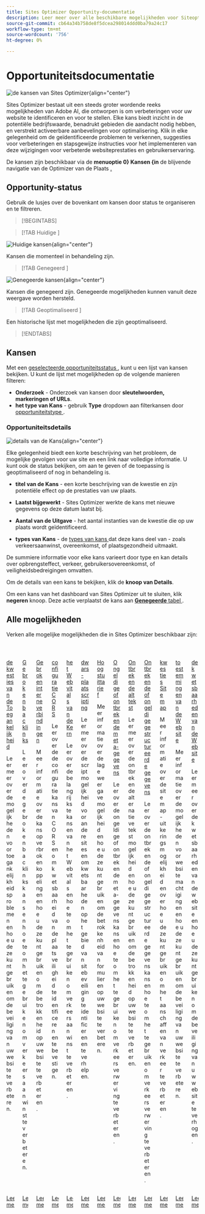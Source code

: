 ```yaml
---
title: Sites Optimizer Opportunity-documentatie
description: Leer meer over alle beschikbare mogelijkheden voor Siteoptimalisatie en hoe u deze kunt gebruiken om de prestaties van uw site te verbeteren.
source-git-commit: cb64a34b758de8f5dcea298014ddd0ba79a24c17
workflow-type: tm+mt
source-wordcount: '756'
ht-degree: 0%

---
```



# Opportuniteitsdocumentatie

![ de kansen van Sites Optimizer ](./assets/overview/hero.png){align="center"}


Sites Optimizer bestaat uit een steeds groter wordende reeks mogelijkheden van Adobe AI, die ontworpen is om verbeteringen voor uw website te identificeren en voor te stellen. Elke kans biedt inzicht in de potentiële bedrijfswaarde, benadrukt gebieden die aandacht nodig hebben, en verstrekt activeerbare aanbevelingen voor optimalisering. Klik in elke gelegenheid om de geïdentificeerde problemen te verkennen, suggesties voor verbeteringen en stapsgewijze instructies voor het implementeren van deze wijzigingen voor verbeterde websiteprestaties en gebruikerservaring.

De kansen zijn beschikbaar via de **menuoptie 0&rbrace; Kansen &lbrace;in** de blijvende navigatie van de Optimizer van de Plaats [.](/help/documentation/basics.md#navigation)

## Opportunity-status

Gebruik de lusjes over de bovenkant om kansen door status te organiseren en te filtreren.

>[!BEGINTABS]

>[!TAB  Huidige ]

![ Huidige kansen ](./assets/overview/current.png){align="center"}

Kansen die momenteel in behandeling zijn.

>[!TAB  Genegeerd ]

![ Genegeerde kansen ](./assets/overview/ignored.png){align="center"}

Kansen die genegeerd zijn. Genegeerde mogelijkheden kunnen vanuit deze weergave worden hersteld.

>[!TAB  Geoptimaliseerd ]

Een historische lijst met mogelijkheden die zijn geoptimaliseerd.

>[!ENDTABS]

## Kansen

Met een [ geselecteerde opportuniteitsstatus ](#opportunity-status), kunt u een lijst van kansen bekijken. U kunt de lijst met mogelijkheden op de volgende manieren filteren:

* **Onderzoek** - Onderzoek van kansen door **sleutelwoorden, markeringen of URLs**.
* **het type van Kans** - gebruik **Type** dropdown aan filterkansen door [ opportuniteitstype ](/help/opportunity-types/overview.md).

### Opportuniteitsdetails

![ details van de Kans ](/help/documentation/opportunities/assets/overview/opportunity-details.png){align="center"}

Elke gelegenheid biedt een korte beschrijving van het probleem, de mogelijke gevolgen voor uw site en een link naar volledige informatie. U kunt ook de status bekijken, om aan te geven of de toepassing is geoptimaliseerd of nog in behandeling is.

* **titel van de Kans** - een korte beschrijving van de kwestie en zijn potentiële effect op de prestaties van uw plaats.
* **Laatst bijgewerkt** - Sites Optimizer werkte de kans met nieuwe gegevens op deze datum laatst bij.

* **Aantal van de Uitgave** - het aantal instanties van de kwestie die op uw plaats wordt geïdentificeerd.
* **types van Kans** - de [ types van kans ](/help/opportunity-types/overview.md) dat deze kans deel van - zoals verkeersaanwinst, overeenkomst, of plaatsgezondheid uitmaakt.

De summiere informatie voor elke kans varieert door type en kan details over opbrengsteffect, verkeer, gebruikersovereenkomst, of veiligheidsbedreigingen omvatten.

Om de details van een kans te bekijken, klik de **knoop van Details**.

Om een kans van het dashboard van Sites Optimizer uit te sluiten, klik **negeren** knoop.  Deze actie verplaatst de kans aan [**Genegeerde** tabel ](#opportunity-status).

## Alle mogelijkheden

Verken alle mogelijke mogelijkheden die in Sites Optimizer beschikbaar zijn:

<!-- CARDS

* ./accessibility-issues.md
  {title=Accessibility issues}
  {image=../../assets/common/card-arrows.png} 
* ./broken-backlinks.md
  {title=Broken backlinks}
  {image=../../assets/common/card-arrows.png}
* ./broken-internal-links.md
  {title=Broken internal links}
  {image=../../assets/common/card-link.png}
* ./cors-configuration.md
  {title=CORS configuration}
  {image=../../assets/common/card-code.png}
* ./core-web-vitals.md
  {title=Core web vitals}
  {image=../../assets/common/card-performance.png}
* ./cross-site-scripting.md
  {title=Cross-site scripting}
  {image=../../assets/common/card-code.png}
* ./high-bounce-rate.md
  {title=High bounce rate}
  {image=../../assets/common/card-arrows.png}    
* ./invalid-or-missing-metadata.md
  {title=Invalid or missing metadata}
  {image=../../assets/common/card-code.png}
* ./missing-alt-text.md
  {title=Missing alt text}
  {image=../../assets/common/card-arrows.png}
* ./missing-invalid-structured-data.md
  {title=Missing or invalid structured data}
  {image=../../assets/common/card-bag.png}
* ./sitemap-issues.md
  {title=Sitemap issues}
  {image=../../assets/common/card-relationship.png}
* ./website-permissions.md
  {title=Website permissions}
  {image=../../assets/common/card-people.png}
* ./website-vulnerabilities.md
  {title=Website vulnerabilities}
  {image=../../assets/common/card-puzzle.png}
  
--->
<!-- START CARDS HTML - DO NOT MODIFY BY HAND -->
<div class="columns">
    <div class="column is-half-tablet is-half-desktop is-one-third-widescreen" aria-label="Accessibility issues">
        <div class="card" style="height: 100%; display: flex; flex-direction: column; height: 100%;">
            <div class="card-image">
                <figure class="image x-is-16by9">
                    <a href="./accessibility-issues.md" title="Toegankelijkheidsproblemen" target="_blank" rel="referrer">
                        <img class="is-bordered-r-small" src="../../assets/common/card-arrows.png" alt="Toegankelijkheidsproblemen"
                             style="width: 100%; aspect-ratio: 16 / 9; object-fit: cover; overflow: hidden; display: block; margin: auto;">
                    </a>
                </figure>
            </div>
            <div class="card-content is-padded-small" style="display: flex; flex-direction: column; flex-grow: 1; justify-content: space-between;">
                <div class="top-card-content">
                    <p class="headline is-size-6 has-text-weight-bold">
                        <a href="./accessibility-issues.md" target="_blank" rel="referrer" title="Toegankelijkheidsproblemen"> de kwesties van de Toegankelijkheid </a>
                    </p>
                    <p class="is-size-6">Leer meer over de mogelijkheden voor toegankelijkheidsproblemen en hoe u deze kunt gebruiken om de beveiliging van uw website te verbeteren.</p>
                </div>
                <a href="./accessibility-issues.md" target="_blank" rel="referrer" class="spectrum-Button spectrum-Button--outline spectrum-Button--primary spectrum-Button--sizeM" style="align-self: flex-start; margin-top: 1rem;">
                    <span class="spectrum-Button-label has-no-wrap has-text-weight-bold"> Leer meer </span>
                </a>
            </div>
        </div>
    </div>
    <div class="column is-half-tablet is-half-desktop is-one-third-widescreen" aria-label="Broken backlinks">
        <div class="card" style="height: 100%; display: flex; flex-direction: column; height: 100%;">
            <div class="card-image">
                <figure class="image x-is-16by9">
                    <a href="./broken-backlinks.md" title="Gebroken backlinks" target="_blank" rel="referrer">
                        <img class="is-bordered-r-small" src="../../assets/common/card-arrows.png" alt="Gebroken backlinks"
                             style="width: 100%; aspect-ratio: 16 / 9; object-fit: cover; overflow: hidden; display: block; margin: auto;">
                    </a>
                </figure>
            </div>
            <div class="card-content is-padded-small" style="display: flex; flex-direction: column; flex-grow: 1; justify-content: space-between;">
                <div class="top-card-content">
                    <p class="headline is-size-6 has-text-weight-bold">
                        <a href="./broken-backlinks.md" target="_blank" rel="referrer" title="Gebroken backlinks"> Gebroken backlinks </a>
                    </p>
                    <p class="is-size-6">Leer over de gebroken backlinks kans en hoe te om het te gebruiken om verkeersaanwinst te verbeteren.</p>
                </div>
                <a href="./broken-backlinks.md" target="_blank" rel="referrer" class="spectrum-Button spectrum-Button--outline spectrum-Button--primary spectrum-Button--sizeM" style="align-self: flex-start; margin-top: 1rem;">
                    <span class="spectrum-Button-label has-no-wrap has-text-weight-bold"> Leer meer </span>
                </a>
            </div>
        </div>
    </div>
    <div class="column is-half-tablet is-half-desktop is-one-third-widescreen" aria-label="Broken internal links">
        <div class="card" style="height: 100%; display: flex; flex-direction: column; height: 100%;">
            <div class="card-image">
                <figure class="image x-is-16by9">
                    <a href="./broken-internal-links.md" title="Verbroken interne koppelingen" target="_blank" rel="referrer">
                        <img class="is-bordered-r-small" src="../../assets/common/card-link.png" alt="Verbroken interne koppelingen"
                             style="width: 100%; aspect-ratio: 16 / 9; object-fit: cover; overflow: hidden; display: block; margin: auto;">
                    </a>
                </figure>
            </div>
            <div class="card-content is-padded-small" style="display: flex; flex-direction: column; flex-grow: 1; justify-content: space-between;">
                <div class="top-card-content">
                    <p class="headline is-size-6 has-text-weight-bold">
                        <a href="./broken-internal-links.md" target="_blank" rel="referrer" title="Verbroken interne koppelingen"> Gebroken interne verbindingen </a>
                    </p>
                    <p class="is-size-6">Meer informatie over de kans op verbroken koppelingen en hoe u deze kunt gebruiken om de betrokkenheid op uw website te verbeteren.</p>
                </div>
                <a href="./broken-internal-links.md" target="_blank" rel="referrer" class="spectrum-Button spectrum-Button--outline spectrum-Button--primary spectrum-Button--sizeM" style="align-self: flex-start; margin-top: 1rem;">
                    <span class="spectrum-Button-label has-no-wrap has-text-weight-bold"> Leer meer </span>
                </a>
            </div>
        </div>
    </div>
    <div class="column is-half-tablet is-half-desktop is-one-third-widescreen" aria-label="CORS configuration">
        <div class="card" style="height: 100%; display: flex; flex-direction: column; height: 100%;">
            <div class="card-image">
                <figure class="image x-is-16by9">
                    <a href="./cors-configuration.md" title="CORS-configuratie" target="_blank" rel="referrer">
                        <img class="is-bordered-r-small" src="../../assets/common/card-code.png" alt="CORS-configuratie"
                             style="width: 100%; aspect-ratio: 16 / 9; object-fit: cover; overflow: hidden; display: block; margin: auto;">
                    </a>
                </figure>
            </div>
            <div class="card-content is-padded-small" style="display: flex; flex-direction: column; flex-grow: 1; justify-content: space-between;">
                <div class="top-card-content">
                    <p class="headline is-size-6 has-text-weight-bold">
                        <a href="./cors-configuration.md" target="_blank" rel="referrer" title="CORS-configuratie"> configuratie CORS </a>
                    </p>
                    <p class="is-size-6">Leer over de de configuratiekans van CORS en om kwetsbaarheid van de plaatsveiligheid te identificeren en te bevestigen.</p>
                </div>
                <a href="./cors-configuration.md" target="_blank" rel="referrer" class="spectrum-Button spectrum-Button--outline spectrum-Button--primary spectrum-Button--sizeM" style="align-self: flex-start; margin-top: 1rem;">
                    <span class="spectrum-Button-label has-no-wrap has-text-weight-bold"> Leer meer </span>
                </a>
            </div>
        </div>
    </div>
    <div class="column is-half-tablet is-half-desktop is-one-third-widescreen" aria-label="Core web vitals">
        <div class="card" style="height: 100%; display: flex; flex-direction: column; height: 100%;">
            <div class="card-image">
                <figure class="image x-is-16by9">
                    <a href="./core-web-vitals.md" title="Kernwebvitaliteit" target="_blank" rel="referrer">
                        <img class="is-bordered-r-small" src="../../assets/common/card-performance.png" alt="Kernwebvitaliteit"
                             style="width: 100%; aspect-ratio: 16 / 9; object-fit: cover; overflow: hidden; display: block; margin: auto;">
                    </a>
                </figure>
            </div>
            <div class="card-content is-padded-small" style="display: flex; flex-direction: column; flex-grow: 1; justify-content: space-between;">
                <div class="top-card-content">
                    <p class="headline is-size-6 has-text-weight-bold">
                        <a href="./core-web-vitals.md" target="_blank" rel="referrer" title="Kernwebvitaliteit"> het Web vitals van de Kern </a>
                    </p>
                    <p class="is-size-6">Leer over de belangrijkste kansen van het Web vitals en hoe te om het te gebruiken om verkeersaanwinst te verbeteren.</p>
                </div>
                <a href="./core-web-vitals.md" target="_blank" rel="referrer" class="spectrum-Button spectrum-Button--outline spectrum-Button--primary spectrum-Button--sizeM" style="align-self: flex-start; margin-top: 1rem;">
                    <span class="spectrum-Button-label has-no-wrap has-text-weight-bold"> Leer meer </span>
                </a>
            </div>
        </div>
    </div>
    <div class="column is-half-tablet is-half-desktop is-one-third-widescreen" aria-label="Cross-site scripting">
        <div class="card" style="height: 100%; display: flex; flex-direction: column; height: 100%;">
            <div class="card-image">
                <figure class="image x-is-16by9">
                    <a href="./cross-site-scripting.md" title="Xxx-site" target="_blank" rel="referrer">
                        <img class="is-bordered-r-small" src="../../assets/common/card-code.png" alt="Xxx-site"
                             style="width: 100%; aspect-ratio: 16 / 9; object-fit: cover; overflow: hidden; display: block; margin: auto;">
                    </a>
                </figure>
            </div>
            <div class="card-content is-padded-small" style="display: flex; flex-direction: column; flex-grow: 1; justify-content: space-between;">
                <div class="top-card-content">
                    <p class="headline is-size-6 has-text-weight-bold">
                        <a href="./cross-site-scripting.md" target="_blank" rel="referrer" title="Xxx-site"> dwars-plaats scripting </a>
                    </p>
                    <p class="is-size-6">Leer meer over de scriptmogelijkheid voor andere sites en om kwetsbaarheden op het gebied van sitebeveiliging te identificeren en te verhelpen.</p>
                </div>
                <a href="./cross-site-scripting.md" target="_blank" rel="referrer" class="spectrum-Button spectrum-Button--outline spectrum-Button--primary spectrum-Button--sizeM" style="align-self: flex-start; margin-top: 1rem;">
                    <span class="spectrum-Button-label has-no-wrap has-text-weight-bold"> Leer meer </span>
                </a>
            </div>
        </div>
    </div>
    <div class="column is-half-tablet is-half-desktop is-one-third-widescreen" aria-label="High bounce rate">
        <div class="card" style="height: 100%; display: flex; flex-direction: column; height: 100%;">
            <div class="card-image">
                <figure class="image x-is-16by9">
                    <a href="./high-bounce-rate.md" title="Hoge stuitsnelheid" target="_blank" rel="referrer">
                        <img class="is-bordered-r-small" src="../../assets/common/card-arrows.png" alt="Hoge stuitsnelheid"
                             style="width: 100%; aspect-ratio: 16 / 9; object-fit: cover; overflow: hidden; display: block; margin: auto;">
                    </a>
                </figure>
            </div>
            <div class="card-content is-padded-small" style="display: flex; flex-direction: column; flex-grow: 1; justify-content: space-between;">
                <div class="top-card-content">
                    <p class="headline is-size-6 has-text-weight-bold">
                        <a href="./high-bounce-rate.md" target="_blank" rel="referrer" title="Hoge stuitsnelheid"> Hoog stuittarief </a>
                    </p>
                    <p class="is-size-6">Meer informatie over de lage weergavemogelijkheid en hoe u deze kunt gebruiken om de betrokkenheid van formulieren op uw website te verbeteren.</p>
                </div>
                <a href="./high-bounce-rate.md" target="_blank" rel="referrer" class="spectrum-Button spectrum-Button--outline spectrum-Button--primary spectrum-Button--sizeM" style="align-self: flex-start; margin-top: 1rem;">
                    <span class="spectrum-Button-label has-no-wrap has-text-weight-bold"> Leer meer </span>
                </a>
            </div>
        </div>
    </div>
    <div class="column is-half-tablet is-half-desktop is-one-third-widescreen" aria-label="Invalid or missing metadata">
        <div class="card" style="height: 100%; display: flex; flex-direction: column; height: 100%;">
            <div class="card-image">
                <figure class="image x-is-16by9">
                    <a href="./invalid-or-missing-metadata.md" title="Ongeldige of ontbrekende metagegevens" target="_blank" rel="referrer">
                        <img class="is-bordered-r-small" src="../../assets/common/card-code.png" alt="Ongeldige of ontbrekende metagegevens"
                             style="width: 100%; aspect-ratio: 16 / 9; object-fit: cover; overflow: hidden; display: block; margin: auto;">
                    </a>
                </figure>
            </div>
            <div class="card-content is-padded-small" style="display: flex; flex-direction: column; flex-grow: 1; justify-content: space-between;">
                <div class="top-card-content">
                    <p class="headline is-size-6 has-text-weight-bold">
                        <a href="./invalid-or-missing-metadata.md" target="_blank" rel="referrer" title="Ongeldige of ontbrekende metagegevens"> Ongeldige of ontbrekende meta-gegevens </a>
                    </p>
                    <p class="is-size-6">Leer over de ongeldige of ontbrekende meta-gegevenskans en hoe te om het te gebruiken om verkeersverwerving te verbeteren.</p>
                </div>
                <a href="./invalid-or-missing-metadata.md" target="_blank" rel="referrer" class="spectrum-Button spectrum-Button--outline spectrum-Button--primary spectrum-Button--sizeM" style="align-self: flex-start; margin-top: 1rem;">
                    <span class="spectrum-Button-label has-no-wrap has-text-weight-bold"> Leer meer </span>
                </a>
            </div>
        </div>
    </div>
    <div class="column is-half-tablet is-half-desktop is-one-third-widescreen" aria-label="Missing alt text">
        <div class="card" style="height: 100%; display: flex; flex-direction: column; height: 100%;">
            <div class="card-image">
                <figure class="image x-is-16by9">
                    <a href="./missing-alt-text.md" title="Ontbrekende alt-tekst" target="_blank" rel="referrer">
                        <img class="is-bordered-r-small" src="../../assets/common/card-arrows.png" alt="Ontbrekende alt-tekst"
                             style="width: 100%; aspect-ratio: 16 / 9; object-fit: cover; overflow: hidden; display: block; margin: auto;">
                    </a>
                </figure>
            </div>
            <div class="card-content is-padded-small" style="display: flex; flex-direction: column; flex-grow: 1; justify-content: space-between;">
                <div class="top-card-content">
                    <p class="headline is-size-6 has-text-weight-bold">
                        <a href="./missing-alt-text.md" target="_blank" rel="referrer" title="Ontbrekende alt-tekst"> Ontbrekende alt tekst </a>
                    </p>
                    <p class="is-size-6">Leer meer over de ontbrekende alternatieve tekstmogelijkheid en hoe u deze kunt gebruiken om de betrokkenheid op uw website te verbeteren.</p>
                </div>
                <a href="./missing-alt-text.md" target="_blank" rel="referrer" class="spectrum-Button spectrum-Button--outline spectrum-Button--primary spectrum-Button--sizeM" style="align-self: flex-start; margin-top: 1rem;">
                    <span class="spectrum-Button-label has-no-wrap has-text-weight-bold"> Leer meer </span>
                </a>
            </div>
        </div>
    </div>
    <div class="column is-half-tablet is-half-desktop is-one-third-widescreen" aria-label="Missing or invalid structured data">
        <div class="card" style="height: 100%; display: flex; flex-direction: column; height: 100%;">
            <div class="card-image">
                <figure class="image x-is-16by9">
                    <a href="./missing-invalid-structured-data.md" title="Ontbrekende of ongeldige gestructureerde gegevens" target="_blank" rel="referrer">
                        <img class="is-bordered-r-small" src="../../assets/common/card-bag.png" alt="Ontbrekende of ongeldige gestructureerde gegevens"
                             style="width: 100%; aspect-ratio: 16 / 9; object-fit: cover; overflow: hidden; display: block; margin: auto;">
                    </a>
                </figure>
            </div>
            <div class="card-content is-padded-small" style="display: flex; flex-direction: column; flex-grow: 1; justify-content: space-between;">
                <div class="top-card-content">
                    <p class="headline is-size-6 has-text-weight-bold">
                        <a href="./missing-invalid-structured-data.md" target="_blank" rel="referrer" title="Ontbrekende of ongeldige gestructureerde gegevens"> Ontbrekende of ongeldige gestructureerde gegevens </a>
                    </p>
                    <p class="is-size-6">Leer over de ontbrekende of ongeldige gestructureerde gegevenskans en hoe te om het te gebruiken om verkeersverwerving te verbeteren.</p>
                </div>
                <a href="./missing-invalid-structured-data.md" target="_blank" rel="referrer" class="spectrum-Button spectrum-Button--outline spectrum-Button--primary spectrum-Button--sizeM" style="align-self: flex-start; margin-top: 1rem;">
                    <span class="spectrum-Button-label has-no-wrap has-text-weight-bold"> Leer meer </span>
                </a>
            </div>
        </div>
    </div>
    <div class="column is-half-tablet is-half-desktop is-one-third-widescreen" aria-label="Sitemap issues">
        <div class="card" style="height: 100%; display: flex; flex-direction: column; height: 100%;">
            <div class="card-image">
                <figure class="image x-is-16by9">
                    <a href="./sitemap-issues.md" title="Sitemapproblemen" target="_blank" rel="referrer">
                        <img class="is-bordered-r-small" src="../../assets/common/card-relationship.png" alt="Sitemapproblemen"
                             style="width: 100%; aspect-ratio: 16 / 9; object-fit: cover; overflow: hidden; display: block; margin: auto;">
                    </a>
                </figure>
            </div>
            <div class="card-content is-padded-small" style="display: flex; flex-direction: column; flex-grow: 1; justify-content: space-between;">
                <div class="top-card-content">
                    <p class="headline is-size-6 has-text-weight-bold">
                        <a href="./sitemap-issues.md" target="_blank" rel="referrer" title="Sitemapproblemen"> kwesties Sitemap </a>
                    </p>
                    <p class="is-size-6">Meer informatie over de sitemap-uitkeringsmogelijkheid en over hoe u deze kunt gebruiken om het aanschaffen van verkeer te verbeteren.</p>
                </div>
                <a href="./sitemap-issues.md" target="_blank" rel="referrer" class="spectrum-Button spectrum-Button--outline spectrum-Button--primary spectrum-Button--sizeM" style="align-self: flex-start; margin-top: 1rem;">
                    <span class="spectrum-Button-label has-no-wrap has-text-weight-bold"> Leer meer </span>
                </a>
            </div>
        </div>
    </div>
    <div class="column is-half-tablet is-half-desktop is-one-third-widescreen" aria-label="Website permissions">
        <div class="card" style="height: 100%; display: flex; flex-direction: column; height: 100%;">
            <div class="card-image">
                <figure class="image x-is-16by9">
                    <a href="./website-permissions.md" title="Websitemachtigingen" target="_blank" rel="referrer">
                        <img class="is-bordered-r-small" src="../../assets/common/card-people.png" alt="Websitemachtigingen"
                             style="width: 100%; aspect-ratio: 16 / 9; object-fit: cover; overflow: hidden; display: block; margin: auto;">
                    </a>
                </figure>
            </div>
            <div class="card-content is-padded-small" style="display: flex; flex-direction: column; flex-grow: 1; justify-content: space-between;">
                <div class="top-card-content">
                    <p class="headline is-size-6 has-text-weight-bold">
                        <a href="./website-permissions.md" target="_blank" rel="referrer" title="Websitemachtigingen"> toestemmingen van de Website </a>
                    </p>
                    <p class="is-size-6">Meer informatie over de mogelijkheden voor websitemachtigingen en hoe u deze kunt gebruiken om de beveiliging van uw website te verbeteren.</p>
                </div>
                <a href="./website-permissions.md" target="_blank" rel="referrer" class="spectrum-Button spectrum-Button--outline spectrum-Button--primary spectrum-Button--sizeM" style="align-self: flex-start; margin-top: 1rem;">
                    <span class="spectrum-Button-label has-no-wrap has-text-weight-bold"> Leer meer </span>
                </a>
            </div>
        </div>
    </div>
    <div class="column is-half-tablet is-half-desktop is-one-third-widescreen" aria-label="Website vulnerabilities">
        <div class="card" style="height: 100%; display: flex; flex-direction: column; height: 100%;">
            <div class="card-image">
                <figure class="image x-is-16by9">
                    <a href="./website-vulnerabilities.md" title="Webkwetsbaarheden" target="_blank" rel="referrer">
                        <img class="is-bordered-r-small" src="../../assets/common/card-puzzle.png" alt="Webkwetsbaarheden"
                             style="width: 100%; aspect-ratio: 16 / 9; object-fit: cover; overflow: hidden; display: block; margin: auto;">
                    </a>
                </figure>
            </div>
            <div class="card-content is-padded-small" style="display: flex; flex-direction: column; flex-grow: 1; justify-content: space-between;">
                <div class="top-card-content">
                    <p class="headline is-size-6 has-text-weight-bold">
                        <a href="./website-vulnerabilities.md" target="_blank" rel="referrer" title="Webkwetsbaarheden"> de kwetsbaarheden van de Website </a>
                    </p>
                    <p class="is-size-6">Leer meer over de kwetsbaarheden van de website en hoe u deze kunt gebruiken om de beveiliging van uw website te verhogen.</p>
                </div>
                <a href="./website-vulnerabilities.md" target="_blank" rel="referrer" class="spectrum-Button spectrum-Button--outline spectrum-Button--primary spectrum-Button--sizeM" style="align-self: flex-start; margin-top: 1rem;">
                    <span class="spectrum-Button-label has-no-wrap has-text-weight-bold"> Leer meer </span>
                </a>
            </div>
        </div>
    </div>
</div>
<!-- END CARDS HTML - DO NOT MODIFY BY HAND -->


